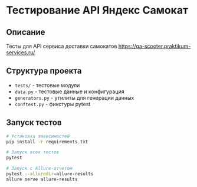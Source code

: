# Тестирование API Яндекс Самокат

## Описание
Тесты для API сервиса доставки самокатов https://qa-scooter.praktikum-services.ru/

## Структура проекта
- `tests/` - тестовые модули
- `data.py` - тестовые данные и конфигурация
- `generators.py` - утилиты для генерации данных
- `conftest.py` - фикстуры pytest

## Запуск тестов
```bash
# Установка зависимостей
pip install -r requirements.txt

# Запуск всех тестов
pytest

# Запуск с Allure-отчетом
pytest --alluredir=allure-results
allure serve allure-results